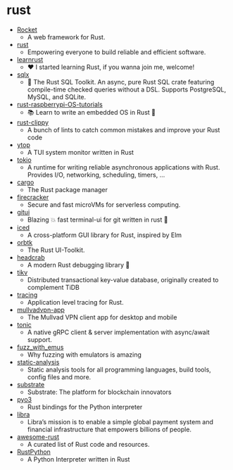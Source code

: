 # rust
- [Rocket](https://github.com/SergioBenitez/Rocket)
  - A web framework for Rust.
- [rust](https://github.com/rust-lang/rust)
  - Empowering everyone to build reliable and efficient software.
- [learnrust](https://github.com/inancgumus/learnrust)
  - ❤️ I started learning Rust, if you wanna join me, welcome!
- [sqlx](https://github.com/launchbadge/sqlx)
  - 🧰 The Rust SQL Toolkit. An async, pure Rust SQL crate featuring compile-time checked queries without a DSL. Supports PostgreSQL, MySQL, and SQLite.
- [rust-raspberrypi-OS-tutorials](https://github.com/rust-embedded/rust-raspberrypi-OS-tutorials)
  - 📚 Learn to write an embedded OS in Rust 🦀
- [rust-clippy](https://github.com/rust-lang/rust-clippy)
  - A bunch of lints to catch common mistakes and improve your Rust code
- [ytop](https://github.com/cjbassi/ytop)
  - A TUI system monitor written in Rust
- [tokio](https://github.com/tokio-rs/tokio)
  - A runtime for writing reliable asynchronous applications with Rust. Provides I/O, networking, scheduling, timers, ...
- [cargo](https://github.com/rust-lang/cargo)
  - The Rust package manager
- [firecracker](https://github.com/firecracker-microvm/firecracker)
  - Secure and fast microVMs for serverless computing.
- [gitui](https://github.com/extrawurst/gitui)
  - Blazing 💥 fast terminal-ui for git written in rust 🦀
- [iced](https://github.com/hecrj/iced)
  - A cross-platform GUI library for Rust, inspired by Elm
- [orbtk](https://github.com/redox-os/orbtk)
  - The Rust UI-Toolkit.
- [headcrab](https://github.com/headcrab-rs/headcrab)
  - A modern Rust debugging library 🦀
- [tikv](https://github.com/tikv/tikv)
  - Distributed transactional key-value database, originally created to complement TiDB
- [tracing](https://github.com/tokio-rs/tracing)
  - Application level tracing for Rust.
- [mullvadvpn-app](https://github.com/mullvad/mullvadvpn-app)
  - The Mullvad VPN client app for desktop and mobile
- [tonic](https://github.com/hyperium/tonic)
  - A native gRPC client & server implementation with async/await support.
- [fuzz_with_emus](https://github.com/gamozolabs/fuzz_with_emus)
  - Why fuzzing with emulators is amazing
- [static-analysis](https://github.com/analysis-tools-dev/static-analysis)
  - Static analysis tools for all programming languages, build tools, config files and more.
- [substrate](https://github.com/paritytech/substrate)
  - Substrate: The platform for blockchain innovators
- [pyo3](https://github.com/PyO3/pyo3)
  - Rust bindings for the Python interpreter
- [libra](https://github.com/libra/libra)
  - Libra’s mission is to enable a simple global payment system and financial infrastructure that empowers billions of people.
- [awesome-rust](https://github.com/rust-unofficial/awesome-rust)
  - A curated list of Rust code and resources.
- [RustPython](https://github.com/RustPython/RustPython)
  - A Python Interpreter written in Rust
